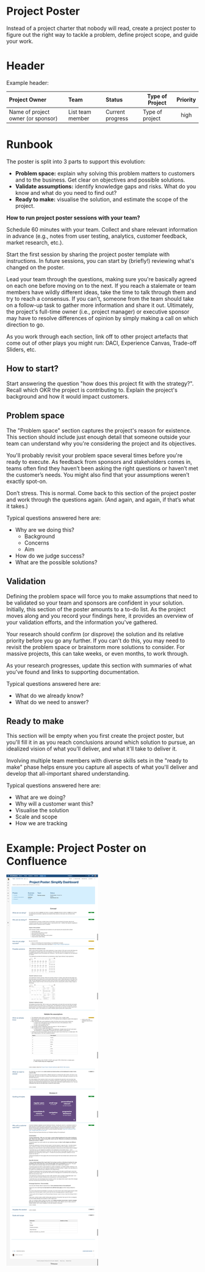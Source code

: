 # Project Poster

Instead of a project charter that nobody will read, create a project poster to figure out the right way to tackle a problem, define project scope, and guide your work.

# Header

Example header:

| Project Owner                      | Team             | Status           | Type of Project | Priority |
| :--------------------------------- | :--------------- | :--------------- | --------------- | :------: |
| Name of project owner (or sponsor) | List team member | Current progress | Type of project |   high   |

# Runbook

The poster is split into 3 parts to support this evolution:

- **Problem space:** explain why solving this problem matters to customers and to the business. Get clear on objectives and possible solutions.
- **Validate assumptions:** identify knowledge gaps and risks. What do you know and what do you need to find out?
- **Ready to make:** visualise the solution, and estimate the scope of the project.

**How to run project poster sessions with your team?**

Schedule 60 minutes with your team. Collect and share relevant information in advance (e.g., notes from user testing, analytics, customer feedback, market research, etc.).

Start the first session by sharing the project poster template with instructions. In future sessions, you can start by (briefly!) reviewing what's changed on the poster.

Lead your team through the questions, making sure you're basically agreed on each one before moving on to the next. If you reach a stalemate or team members have wildly different ideas, take the time to talk through them and try to reach a consensus. If you can't, someone from the team should take on a follow-up task to gather more information and share it out. Ultimately, the project's full-time owner (i.e., project manager) or executive sponsor may have to resolve differences of opinion by simply making a call on which direction to go.

As you work through each section, link off to other project artefacts that come out of other plays you might run: DACI, Experience Canvas, Trade-off Sliders, etc.

## How to start?

Start answering the question "how does this project fit with the strategy?". Recall which OKR the project is contributing to. Explain the project's background and how it would impact customers.

## Problem space

The "Problem space" section captures the project's reason for existence. This section should include just enough detail that someone outside your team can understand why you're considering the project and its objectives.

You'll probably revisit your problem space several times before you're ready to execute. As feedback from sponsors and stakeholders comes in, teams often find they haven’t been asking the right questions or haven’t met the customer’s needs. You might also find that your assumptions weren’t exactly spot-on.

Don’t stress. This is normal. Come back to this section of the project poster and work through the questions again. (And again, and again, if that’s what it takes.)

Typical questions answered here are:

- Why are we doing this?
  - Background
  - Concerns
  - Aim
- How do we judge success?
- What are the possible solutions?

## Validation

Defining the problem space will force you to make assumptions that need to be validated so your team and sponsors are confident in your solution. Initially, this section of the poster amounts to a to-do list. As the project moves along and you record your findings here, it provides an overview of your validation efforts, and the information you've gathered.

Your research should confirm (or disprove) the solution and its relative priority before you go any further. If you can't do this, you may need to revisit the problem space or brainstorm more solutions to consider. For massive projects, this can take weeks, or even months, to work through.

As your research progresses, update this section with summaries of what you've found and links to supporting documentation.

Typical questions answered here are:

- What do we already know?
- What do we need to answer?

## Ready to make

This section will be empty when you first create the project poster, but you'll fill it in as you reach conclusions around which solution to pursue, an idealized vision of what you'll deliver, and what it'll take to deliver it.

Involving multiple team members with diverse skills sets in the "ready to make" phase helps ensure you capture all aspects of what you'll deliver and develop that all-important shared understanding.

Typical questions answered here are:

- What are we doing?
- Why will a customer want this?
- Visualise the solution
- Scale and scope
- How we are tracking

# Example: Project Poster on Confluence

![](./img/Project_Poster__Simplify_Dashboard-d15b911b-23a4-480e-9a8b-c053a0fca72e.jpg)
